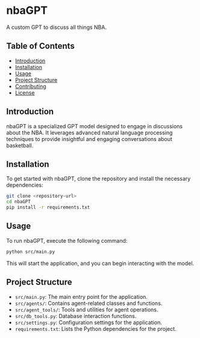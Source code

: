 # nbaGPT

A custom GPT to discuss all things NBA.

## Table of Contents

- [Introduction](#introduction)
- [Installation](#installation)
- [Usage](#usage)
- [Project Structure](#project-structure)
- [Contributing](#contributing)
- [License](#license)

## Introduction

nbaGPT is a specialized GPT model designed to engage in discussions about the NBA. It leverages advanced natural language processing techniques to provide insightful and engaging conversations about basketball.

## Installation

To get started with nbaGPT, clone the repository and install the necessary dependencies:

```bash
git clone <repository-url>
cd nbaGPT
pip install -r requirements.txt
```

## Usage

To run nbaGPT, execute the following command:

```bash
python src/main.py
```

This will start the application, and you can begin interacting with the model.

## Project Structure

- `src/main.py`: The main entry point for the application.
- `src/agents/`: Contains agent-related classes and functions.
- `src/agent_tools/`: Tools and utilities for agent operations.
- `src/db_tools.py`: Database interaction functions.
- `src/settings.py`: Configuration settings for the application.
- `requirements.txt`: Lists the Python dependencies for the project.


